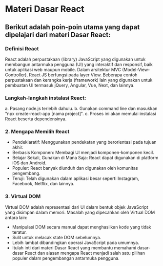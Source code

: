 # Materi Dasar React

## Berikut adalah poin-poin utama yang dapat dipelajari dari materi Dasar React:

### Definisi React
React adalah perpustakaan (library) JavaScript yang digunakan untuk membangun antarmuka pengguna (UI) yang interaktif dan responsif, baik untuk aplikasi web maupun mobile. Dalam arsitektur MVC (Model-View-Controller), React JS berfungsi pada layer View. Beberapa contoh perpustakaan dan kerangka kerja (framework) lain yang digunakan untuk pembuatan UI termasuk jQuery, Angular, Vue, Next, dan lainnya.

### Langkah-langkah instalasi React:

a. Pasang node.js terlebih dahulu.
b. Gunakan command line dan masukkan "npx create-react-app [nama project]".
c. Proses ini akan memulai instalasi React beserta dependensinya.
### 2. Mengapa Memilih React
- Pendeklaratif: Menggunakan pendekatan yang berorientasi pada tujuan akhir.
- Berbasis Komponen: Membagi UI menjadi komponen-komponen kecil.
- Belajar Sekali, Gunakan di Mana Saja: React dapat digunakan di platform iOS dan Android.
- Populer: React banyak diunduh dan digunakan oleh komunitas pengembang.
- Teruji: Telah digunakan dalam aplikasi besar seperti Instagram, Facebook, Netflix, dan lainnya.
### 3. Virtual DOM
Virtual DOM adalah representasi dari UI dalam bentuk objek JavaScript yang disimpan dalam memori. Masalah yang dipecahkan oleh Virtual DOM antara lain:

- Manipulasi DOM secara manual dapat menghasilkan kode yang tidak teratur.
- Sulit untuk melacak state DOM sebelumnya.
- Lebih lambat dibandingkan operasi JavaScript pada umumnya.
- Itulah inti dari materi Dasar React yang membantu memahami dasar-dasar React dan alasan mengapa React menjadi salah satu pilihan populer dalam pengembangan antarmuka pengguna.

